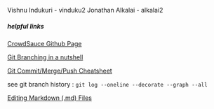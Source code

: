 Vishnu Indukuri  - vinduku2
Jonathan Alkalai - alkalai2



##### helpful links

[CrowdSauce Github Page](https://github.com/alkalai2/CrowdSauce)

[Git Branching in a nutshell](https://git-scm.com/book/en/v2/Git-Branching-Branches-in-a-Nutshell)

[Git Commit/Merge/Push Cheatsheet](http://ndpsoftware.com/git-cheatsheet.html)

see git branch history : `git log --oneline --decorate --graph --all`

[Editing Markdown (.md) Files](https://github.com/adam-p/markdown-here/wiki/Markdown-Cheatsheet#links)
